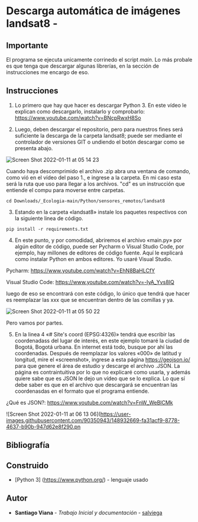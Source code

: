 # Descarga automática de imágenes landsat8 - 


## Importante

El programa se ejecuta unicamente corrinedo el script _main_. Lo más probale es que tenga que descargar algunas librerías, en la sección de instrucciones me encargo de eso. 

## Instrucciones

1. Lo primero que hay que hacer es descargar Python 3. En este vídeo le explican como descargarlo, instalarlo y comprobarlo: https://www.youtube.com/watch?v=BNcpRwxH8So

2. Luego, deben descargar el repositorio, pero para nuestros fines será suficiente la descarga de la carpeta landsat8; puede ser mediante el controlador de versiones GIT o undiendo el botón descargar como se presenta abajo. 

![Screen Shot 2022-01-11 at 05 14 23](https://user-images.githubusercontent.com/90350943/148924682-6f156e4f-0eb0-4156-95ce-8a136dbe7e35.png)

Cuando haya descomprimido el archivo .zip abra una ventana de comando, como vió en el vídeo del paso 1., e ingrese a la carpeta. En mi caso esta será la ruta que uso para llegar a los archivos. "cd" es un instrucción que entiende el compu para moverse entre carpetas.

```
cd Downloads/_Ecologia-main/Python/sensores_remotos/landsat8
```

3. Estando en la carpeta «landsat8» instale los paquetes respectivos con la siguiente linea de código.

```
pip install -r requirements.txt
```

4. En este punto, y por comodidad, abriremos el archivo «main.py» por algún editor de código, puede ser Pycharm o Visual Studio Code, por ejemplo, hay millones de editores de código fuente. Aquí le explicará como instalar Python en ambos editores. Yo usaré Visual Studio.

Pycharm: https://www.youtube.com/watch?v=EhN8BaHLCfY

Visual Studio Code: https://www.youtube.com/watch?v=-IyA_Yvs8IQ

luego de eso se encontrará con este código, lo único que tendrá que hacer es reemplazar las xxx que se encuentran dentro de las comillas y ya.

![Screen Shot 2022-01-11 at 05 50 22](https://user-images.githubusercontent.com/90350943/148929828-fb292c75-9412-40f3-8e50-6d3ca88e08d4.png)

Pero vamos por partes.

5. En la linea 4 «# Site's coord (EPSG:4326)» tendrá que escribir las coordenadass del lugar de interés, en este ejemplo tomaré la ciudad de Bogotá, Bogotá urbana. En internet está todo, busque por ahí las coordenadas. Después de reemplazar los valores «000» de latitud y longitud, mire el «screenshot», ingrese a esta página https://geojson.io/ para que genere el área de estudio y descarge el archivo .JSON. La página es contraintuitiva por lo que no explicaré como usarla, y además quiere sabe que es JSON le dejo un vídeo que se lo explica. Lo que sí debe saber es que en el archivo que descargará se encuentran las coordenasdas en el formato que el programa entiende. 

¿Qué es JSON?:  https://www.youtube.com/watch?v=FnW_WeBlCMk

![Screen Shot 2022-01-11 at 06 13 06](https://user-images.githubusercontent.com/90350943/148932669-fa31acf9-8778-4637-b90b-947d62e8f290.pn



## Bibliografía

## Construido

* [Python 3] (https://www.python.org/) - lenguaje usado

## Autor

* **Santiago Viana** - *Trabajo Inicial y documentación* - [salviega](https://github.com/salviega)